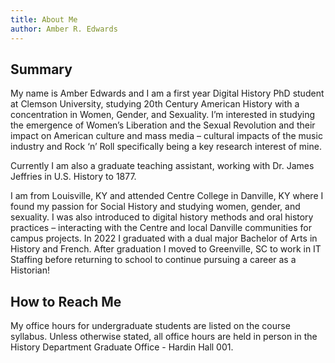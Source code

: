 ```yaml
---
title: About Me
author: Amber R. Edwards
---
```


## Summary
My name is Amber Edwards and I am a first year Digital History PhD student at Clemson University, studying 20th Century American History with a concentration in Women, Gender, and Sexuality. I’m interested in studying the emergence of Women’s Liberation and the Sexual Revolution and their impact on American culture and mass media – cultural impacts of the music industry and Rock ‘n’ Roll specifically being a key research interest of mine.

Currently I am also a graduate teaching assistant, working with Dr. James Jeffries in U.S. History to 1877.


I am from Louisville, KY and attended Centre College in Danville, KY where I found my passion for Social History and studying women, gender, and sexuality. I was also introduced to digital history methods and oral history practices – interacting with the Centre and local Danville communities for campus projects. In 2022 I graduated with a dual major Bachelor of Arts in History and French. After graduation I moved to Greenville, SC to work in IT Staffing before returning to school to continue pursuing a career as a Historian!

## How to Reach Me

My office hours for undergraduate students are listed on the course syllabus. Unless otherwise stated, all office hours are held in person in the History Department Graduate Office - Hardin Hall 001.
